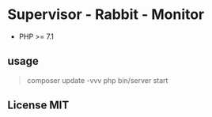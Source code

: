 # Supervisor - Rabbit - Monitor


* PHP >= 7.1

## usage

>  composer update -vvv
>  php bin/server start 

## License MIT